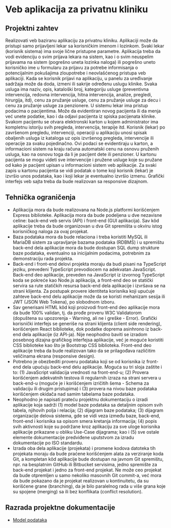 # Veb aplikacija za privatnu kliniku

## Projektni zahtev

Realizovati veb baziranu aplikaciju za privatnu kliniku. Aplikaciji može da pristupi samo prijavljeni lekar sa korisničkim imenom i lozinkom. Svaki lekar (korisnik sistema) ima svoje lične pristupne parametre. Aplikacija treba da vodi evidenciju o svim prijava lekara na sistem, kao i o svim neuspelim prijavama na sistem (pogrešno uneta lozinka naloga) ili pogrešno uneto korisničko ime u formularu za prijavu za potrebe informisanja o potencijalnim pokušajima zloupotrebe i neovlašćenog pristupa veb aplikaciji. Kada se korisnik prijavi na aplikaciju, u panelu za uređivanje sadržaja može da doda, izmeni ili sakrije određenu uslugu klinike. Svaka usluga ima naziv, opis, kataloški broj, kategoriju usluge (preventivna intervencija, redovna intervencija, hitna intervencija, analize, pregledi, hirurgija, itd), cenu za pružanje usluge, cenu za pružanje usluge za decu i cenu za pružanje usluge za penzionere. U sistemu lekar ima pristup podacima o pacijentima. Može da evidentiran novog pacijenta ili da menja već unete podatke, kao i da odjavi pacijenta iz spiska pacijenata klinike. Svakom pacijentu se otvara elektronski karton u kojem administrator ima kompletnu istoriju svih pregleda, intervencija, terapije itd. Korisnik (lekar) po završenom pregledu, intervenciji, operaciji u aplikaciju unosi spisak obaljenih usluga iz kataloga uz opis izvršenog pregleda, intervencije ili operacije za svaku pojedinačno. Ovi podaci se evidentiraju u karton, a informacioni sistem na kraju računa automatski cenu na osnovu pruženih usluga, kao na osnovu toga da li je pacijent dete ili penzioner. U kartonu pacijenta se mogu videti sve intervencije i pružene usluge koje su pružane od kako je pacijent upisan u informacioni sistem veb aplikacije. Za svaki zapis u kartonu pacijenta se vidi podatak o tome koji korisnik (lekar) je izvršio unos podataka, kao i koji lekar je eventualno izvršio izmenu. Grafički interfejs veb sajta treba da bude realizovan sa responsive dizajnom.

## Tehnička ograničenja

- Aplikacija mora da bude realizovana na Node.js platformi korišćenjem Express biblioteke. Aplikacija mora da bude podeljena u dve nezavisne celine: back-end veb servis (API) i front-end (GUI aplikacija). Sav kôd aplikacije treba da bude organizovan u dva Git spremišta u okviru istog korisničkog naloga za ovaj projekat.
- Baza podataka mora da bude relaciona i treba koristiti MySQL ili MariaDB sistem za upravljanje bazama podataka (RDBMS) i u spremištu back-end dela aplikacije mora da bude dostupan SQL dump strukture baze podataka, eventualno sa inicijalnim podacima, potrebnim za demonstraciju rada projekta.
- Back-end i front-end delovi projekta moraju da budi pisani na TypeScript jeziku, prevedeni TypeScript prevodiocem na adekvatan JavaScript. Back-end deo aplikacije, preveden na JavaScript iz izvornog TypeScript koda se pokreće kao Node.js aplikacija, a front-end deo se statički servira sa rute statičkih resursa back-end dela aplikacije i izvršava se na strani klijenta. Za postupak provere identiteta korisnika koji upućuje zahteve back-end delu aplikacije može da se koristi mehanizam sesija ili JWT (JSON Web Tokena), po slobodnom izboru.
- Sav generisani HTML kôd koji proizvodi front-end deo aplikacije mora da bude 100% validan, tj. da prođe proveru W3C Validatorom (dopuštena su upozorenja - Warning, ali ne i greške - Error). Grafički korisnički interfejs se generiše na strani klijenta (client side rendering), korišćenjem React biblioteke, dok podatke doprema asinhrono iz back-end dela aplikacije (iz API-ja). Nije neophodno baviti se izradom posebnog dizajna grafičkog interfejsa aplikacije, već je moguće koristiti CSS biblioteke kao što je Bootstrap CSS biblioteka. Front-end deo aplikacije treba da bude realizovan tako da se prilagođava različitim veličinama ekrana (responsive design).
- Potrebno je obezbediti proveru podataka koji se od korisnika iz front-end dela upućuju back-end delu aplikacije. Moguća su tri sloja zaštite i to: (1) JavaScript validacija vrednosti na front-end-u; (2) Provera korišćenjem adekvatnih testova ili regularnih izraza na strani servera u back-end-u (moguće je i korišćenjem izričitih šema - Schema za validaciju ili drugim pristupima) i (3) provera na nivou baze podataka korišćenjem okidača nad samim tabelama baze podataka.
- Neophodno je napisati prateću projektnu dokumentaciju o izradi aplikacije koja sadrži (1) model baze podataka sa detaljnim opisom svih tabela, njihovih polja i relacija; (2) dijagram baze podataka; (3) dijagram organizacije delova sistema, gde se vidi veza između baze, back-end, front-end i korisnika sa opisom smera kretanja informacija; (4) popis svih aktivnosti koje su podržane kroz aplikaciju za sve uloge korisnika aplikacije prikazane u obliku Use-Case dijagrama; kao i (5) sve ostale elemente dokumentacije predviđene uputstvom za izradu dokumentacije po ISO standardu.
- Izrada oba dela aplikacije (projekata) i promene kodova datoteka tih projekata moraju da bude praćene korišćenjem alata za verziranje koda Git, a kompletan kôd aplikacije bude dostupan na javnom Git spremištu, npr. na besplatnim GitHub ili Bitbucket servisima, jedno spremište za back-end projekat i jedno za front-end projekat. Ne može ceo projekat da bude otpremljen u samo nekoliko masovnih Git commit-a, već mora da bude pokazano da je projekat realizovan u kontinuitetu, da su korišćene grane (branching), da je bilo paralelnog rada u više grana koje su spojene (merging) sa ili bez konflikata (conflict resolution).

## Razrada projektne dokumentacije

- [Model podataka](./Database-model.md)
